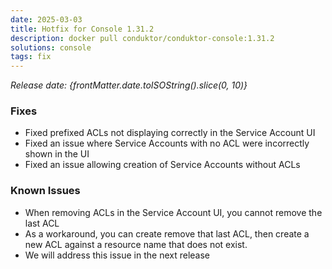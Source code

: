 ```yaml
---
date: 2025-03-03
title: Hotfix for Console 1.31.2
description: docker pull conduktor/conduktor-console:1.31.2
solutions: console
tags: fix
---
```


*Release date: {frontMatter.date.toISOString().slice(0, 10)}*

### Fixes
- Fixed prefixed ACLs not displaying correctly in the Service Account UI
- Fixed an issue where Service Accounts with no ACL were incorrectly shown in the UI
- Fixed an issue allowing creation of Service Accounts without ACLs

### Known Issues
- When removing ACLs in the Service Account UI, you cannot remove the last ACL
 - As a workaround, you can create remove that last ACL, then create a new ACL against a resource name that does not exist.
 - We will address this issue in the next release
